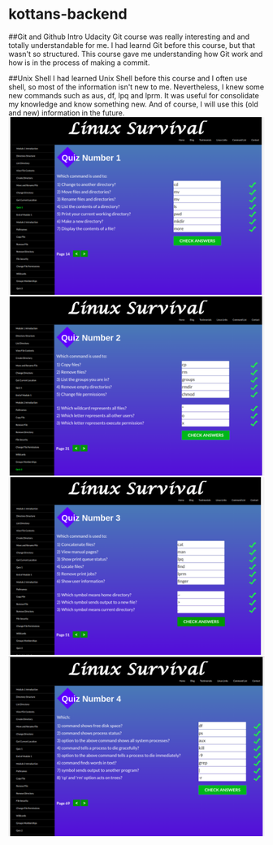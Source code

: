# kottans-backend
  ##Git and Github Intro 
Udacity Git course was really interesting and and totally understandable for me. I had learnd Git before this course, but that wasn't so structured. This course gave me understanding how Git work and how is in the process of making a commit.

  ##Unix Shell
I had learned Unix Shell before this course and I often use shell, so most of the information isn't new to me. Nevertheless, I knew some new commands such as aus, df, lpq and lprm. It was useful for consolidate my knowledge and know something new. And of course, I will use this (old and new) information in the future.
![quiz1](task_unix_shell/quiz1.png)
![quiz2](task_unix_shell/quiz2.png)
![quiz3](task_unix_shell/quiz3.png)
![quiz4](task_unix_shell/quiz4.png)
